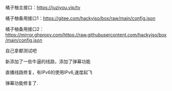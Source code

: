 橘子柚主接口：https://juziyou.vip/tv

橘子柚备用接口1：https://gitee.com/hackyjso/box/raw/main/config.json

橘子柚备用接口2：https://mirror.ghproxy.com/https://raw.githubusercontent.com/hackyjso/box/main/config.json


自己拿都测试吧

新添加了一些牛逼的线路，添加了弹幕功能

直播线路修复，有IPv6的使用IPv6,速度起飞

弹幕功能修复了.

